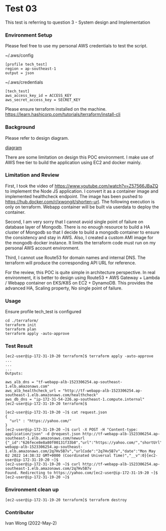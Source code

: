 # Test 03
This test is referring to question 3 - System design and Implementation
### Environment Setup
Please feel free to use my personal AWS credentials to test the script.

~/.aws/config
```
[profile tech_test]
region = ap-southeast-1
output = json
```
~/.aws/credentials
```
[tech_test]
aws_access_key_id = ACCESS_KEY
aws_secret_access_key = SECRET_KEY
```
Please ensure terraform installed on the machine.
https://learn.hashicorp.com/tutorials/terraform/install-cli


### Background
Please refer to design diagram.

[diagram](./design_diagram.png) 

There are some limitation on design this POC environment. I make use of AWS free tier to build the application using EC2 and docker mainly. 

### Limitation and Review
First, I took the video of https://www.youtube.com/watch?v=Z57566JBaZQ to implement the Node JS application. I convert it as a container image and implemented healthcheck endpoint. The image has been pushed to https://hub.docker.com/r/ixwongit/shorten-url. The following execution is only on terraform. Webapp container will be built via userdata to deploy the container.

Second, I am very sorry that I cannot avoid single point of failure on database layer of Mongodb. There is no enough resource to build a HA cluster of Mongodb so that I decide to build a mongodb container to ensure the consistency and stay in AWS. Also, I created a custom AMI image for the mongodb docker instance. It limits the terraform code must run on my personal AWS account environment. 

Third, I cannot use Route53 for domain names and internal DNS. The terraform will produce the corresponding API URL for reference.

For the review, this POC is quite simple in architecture perspective. In real environment, it is better to design using Route53 + AWS Gateway + Lambda / Webapp container on EKS/K8S on EC2 + DynamoDB. This provides the advanced HA, Scaling property, No single point of failure. 

### Usage
Ensure profile tech_test is configured
```
cd ./terraform/
terraform init
terraform plan
terraform apply -auto-approve
```

### Test Result
```
[ec2-user@ip-172-31-19-20 terraform]$ terraform apply -auto-approve
...
...
...
Outputs:

aws_alb_dns = "tf-webapp-alb-1523306254.ap-southeast-1.elb.amazonaws.com"
aws_alb_healthcheck_url = "http://tf-webapp-alb-1523306254.ap-southeast-1.elb.amazonaws.com/healthcheck"
aws_db_dns = "ip-172-31-54-226.ap-southeast-1.compute.internal"
[ec2-user@ip-172-31-19-20 terraform]$ 

[ec2-user@ip-172-31-19-20 ~]$ cat request.json 
{
  "url" : "https://yahoo.com/"
}
[ec2-user@ip-172-31-19-20 ~]$ curl -X POST -H "Content-type: application/json" -d @request.json http://tf-webapp-alb-1523306254.ap-southeast-1.elb.amazonaws.com/newurl
{"_id":"626fece8e8a80f00131f33b8","url":"https://yahoo.com/","shortUrl":"http://tf-webapp-alb-1523306254.ap-southeast-1.elb.amazonaws.com/2q7Hv5B7v","urlCode":"2q7Hv5B7v","date":"Mon May 02 2022 14:38:32 GMT+0000 (Coordinated Universal Time)","__v":0}[ec2-user@ip-172-31-19-20 ~]$ 
[ec2-user@ip-172-31-19-20 ~]$ curl http://tf-webapp-alb-1523306254.ap-southeast-1.elb.amazonaws.com/2q7Hv5B7v
Found. Redirecting to https://yahoo.com/[ec2-user@ip-172-31-19-20 ~]$ 
[ec2-user@ip-172-31-19-20 ~]$ 
```

### Environment clean up
```
[ec2-user@ip-172-31-19-20 terraform]$ terraform destroy
```

### Contributor 

Ivan Wong (2022-May-2)